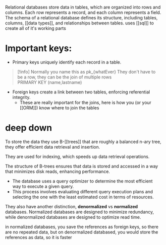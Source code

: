 Relational databases store data in tables, which are organized into rows and columns.
Each row represents a record, and each column represents a field.
The schema of a relational database defines its structure, including tables, columns, [[data types]], and relationships between tables.
uses [[sql]] to create all of it's working parts

# Important keys:
- Primary keys uniquely identify each record in a table.
> [!info]
> Normally you name this as pk_{whatEver}
> They don't have to be a row,  they can be the join of multiple rows
> PRIMARY KEY (name,lastname)

- Foreign keys create a link between two tables, enforcing referential integrity.
	- These are really important for the joins, here is how you (or your [[ORM]]) know where to join the tables

# deep down

To store the data they use B-[[trees]] that are roughly a balanced n-ary tree, they offer efficient data retrieval and insertion.

They are used for indexing, which speeds up data retrieval operations.

The structure of B-trees ensures that data is stored and accessed in a way that minimizes disk reads, enhancing performance.

- The database uses a query optimizer to determine the most efficient way to execute a given query.
- This process involves evaluating different query execution plans and selecting the one with the least estimated cost in terms of resources.


They also have another distinction, **denormalized** vs **normalized** databases. Normalized databases are designed to minimize redundancy, while denormalized databases are designed to optimize read time.

in normalized databases, you save the references as foreign keys, so there are no repeated data, but on denormalized databased, you would store the references as data, so it is faster